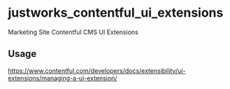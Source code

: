 # justworks_contentful_ui_extensions
Marketing Site Contentful CMS UI Extensions


## Usage

https://www.contentful.com/developers/docs/extensibility/ui-extensions/managing-a-ui-extension/
